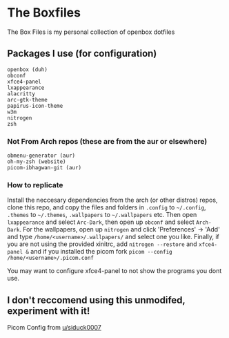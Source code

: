 # The Boxfiles
The Box Files is my personal collection of openbox dotfiles

## Packages I use (for configuration)
```
openbox (duh)
obconf
xfce4-panel
lxappearance
alacritty
arc-gtk-theme
papirus-icon-theme
w3m
nitrogen
zsh
```
### Not From Arch repos (these are from the aur or elsewhere)
```
obmenu-generator (aur)
oh-my-zsh (website)
picom-ibhagwan-git (aur)
```
### How to replicate
Install the neccesary dependencies from the arch (or other distros) repos, clone this repo, and copy the files and folders in `.config` to `~/.config`, `.themes` to `~/.themes`, `.wallpapers` to `~/.wallpapers` etc. 
Then open `lxappearance` and select `Arc-Dark`, then open up `obconf` and select `Arch-Dark`. 
For the wallpapers, open up `nitrogen` and click 'Preferences' -> 'Add' and type `/home/<username>/.wallpapers/` and select one you like. 
Finally, if you are not using the provided xinitrc, add `nitrogen --restore` and `xfce4-panel &` and if you installed the picom fork `picom --config /home/<username>/.picom.conf`

You may want to configure xfce4-panel to not show the programs you dont use.
 ## I don't reccomend using this unmodifed, experiment with it!

Picom Config from [u/siduck0007](https://www.reddit.com/user/siduck0007)

